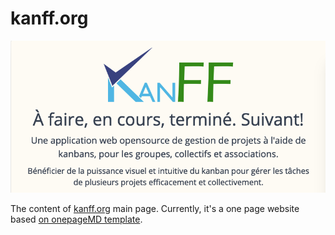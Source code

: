 # kanff.org
![banner](imgs/kanff.org.png)

The content of [kanff.org](https://kanff.org) main page. Currently, it's a one page website based [on onepageMD template](https://github.com/KanFF/onepageMD).
